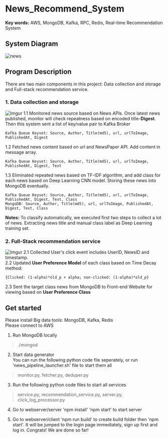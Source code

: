 # News_Recommend_System
**Key words:** AWS, MongoDB, Kafka, RPC, Redis, Real-time Recommendation System

## System Diagram

![news](https://github.com/XinxinTang/News_Recommendation_System-AWS/blob/master/Images/Screen%20Shot%202018-04-05%20at%203.10.50%20PM.png)

## Program Description  
There are two main components in this project: Data collection and storage and Full-stack recommendation service.

### 1. Data collection and storage  
![Imgur](https://i.imgur.com/gMWeFPA.png)
1.1 Monitored news source based on News APIs. Once latest news published, monitor will check repeatness based on encoded title-**Digest**. Then this system sent a list of key/value pair to Kafka Broker  
```
Kafka Queue Keyset: Source, Author, Title(md5), url, urlToImage, PublishedAt, Digest
```  
1.2 Fetched news content based on url and NewsPaper API. Add content in message array.
```
Kafka Queue Keyset: Source, Author, Title(md5), url, urlToImage, PublishedAt, Digest, Text
```  
1.3 Eliminated repeated news based on TF-IDF algorithm, and add class for each news based on Deep Learning CNN model. Storing these news into MongoDB eventually. 
```
Kafka Queue Keyset: Source, Author, Title(md5), url, urlToImage, PublishedAt, Digest, Text, Class
MongoDB: Source, Author, Title(md5), url, urlToImage, PublishedAt, Digest, Text, Class
```  
**Notes:**
To classify automatically, we executed first two steps to collect a lot of news. Extracting news title and manual class label as Deep Learning training set. 


### 2. Full-Stack recommendation service
![Imgur](https://i.imgur.com/H1WJs1a.png)
2.1 Collected User's click event includes UserID, NewsID and timestamp.  
2.2 Updated **User Preference Model** of each class based on Time Decay method:
```
{Clicked: (1-alpha)*old_p + alpha; non-clicked: (1-alpha)*old_p}  
```  
2.3 Sent the target class news from MongoDB to Front-end Website for viewing based on **User Preference Class**  


## Get started  
Please install Big data tools: MongoDB, Kafka, Redis <br>
Please connect to AWS

1. Run MongoDB locally <br>
>./mongod <br>
2. Start data generator <br>
You can run the following python code file seperately, or run 'news_pipeline_launcher.sh' file to start them all <br>
> monitor.py, fetcher.py, deduper.py

3. Run the following python code files to start all services <br>
>service.py, recommendation_service.py, server.py, click_log_processor.py

4. Go to webserver/server 'npm install'  'npm start' to start server <br>

5. Go to webserver/client 'npm run build' to create build folder then 'npm start'. It will be jumped to the login page immediately, sign up first and log in. Congrats! We are done so far! <br>


